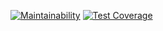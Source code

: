 [![Maintainability](https://api.codeclimate.com/v1/badges/9aa1bf05a4815283f6c1/maintainability)](https://codeclimate.com/github/SaenkoJr/backend-project-lvl3/maintainability)
[![Test Coverage](https://api.codeclimate.com/v1/badges/9aa1bf05a4815283f6c1/test_coverage)](https://codeclimate.com/github/SaenkoJr/backend-project-lvl3/test_coverage)
